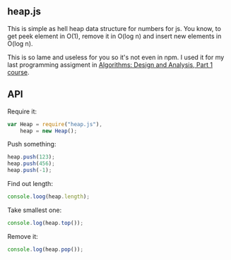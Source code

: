heap.js
-----

This is simple as hell heap data structure for numbers for js. You know, to get peek element in O(1), remove it in O(log n) and insert new elements in O(log n).

This is so lame and useless for you so it's not even in npm. I used it for my last programming assigment in [Algorithms: Design and Analysis, Part 1 course](https://www.coursera.org/course/algo).

## API

Require it:

```javascript
var Heap = require("heap.js"),
    heap = new Heap();
```

Push something:

```javascript
heap.push(123);
heap.push(456);
heap.push(-1);
```

Find out length:

```javascript
console.loog(heap.length);
```

Take smallest one:

```javascript
console.log(heap.top());
```

Remove it:

```javascript
console.log(heap.pop());
```
